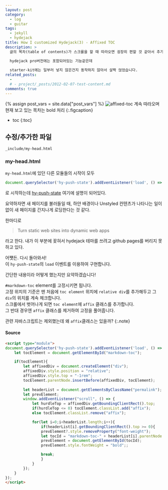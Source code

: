 ```yaml
---
layout: post
category: 
  - log
  - guitar
tags: 
  - jekyll
  - hydejack
title: How I customized Hydejack(3) - Affixed TOC
description: >
  글의 목차(table of contents)가 스크롤을 할 때 따라오면 굉장히 편할 것 같아서 추가했습니다.  

  hydejack pro버전에는 포함되어있는 기능같은데  
  
  starter-kit에는 일부러 넣지 않은건지 동작하지 않아서 살짝 얹었습니다.
related_posts:
  - 
  # - project/_posts/2012-02-07-test-content.md
comments: true
---
```

<!-- blank -->
{% assign post_vars = site.data["post_vars"] %}
![affixed-toc]({{post_vars.guitar.imgpath}}/hydejack/toc/1.gif)
계속 따라오며 현재 보고 있는 목차는 bold 처리
{:.figcaption}

* toc
{:toc}

## 수정/추가한 파일
```
_include/my-head.html
```

### my-head.html

`my-head.html`에 있던 다른 모듈들의 시작이 모두 
```javascript 
document.querySelector('hy-push-state').addEventListener('load', () => {
```
로 시작하는데 [hy-push-state](https://github.com/hydecorp/push-state) 여기에 설명이 되어있다.  

요약하자면 새 페이지를 불러들일 때, 하얀 배경이나 Unstyled 컨텐츠가 나타나는 일이 없이 새 페이지를 간지나게 로딩한다는 것 같다.  

한마디로
> Turn static web sites into dynamic web apps

라고 한다. 내가 이 부분에 꽂혀서 hydejack 테마를 쓰려고 github pages를 버리지 못하고 있다.  

어쩃든. 다시 돌아와서!  
이 `hy-push-state`의 `load` 이벤트를 이용하여 구현합니다.

간단한 내용이라 어떻게 했는지만 요약하겠습니다!  

`#markdown-toc` element를 고정시키면 됩니다.  
고정 위치의 기준은 맨 처음에 `toc element` 위치에 `relative div`를 추가해두고 그 `div`의 위치를 계속 체크합니다.  
스크롤에서 벗어나게 되면 `toc element`에 `affix` 클래스를 추가합니다.  
그 반대 경우엔 `affix` 클래스를 제거하여 고정을 풀어줍니다.

관련 자바스크립트는 제외했는데 왜 `affix`클래스는 있을까?
{:.note}


#### Source
```html
<script type="module">
document.querySelector('hy-push-state').addEventListener('load', () => {
    let tocElement = document.getElementById("markdown-toc");

    if(tocElement){
        let affixedDiv = document.createElement("div");
        affixedDiv.style.position = "relative";
        affixedDiv.style.top = "-1rem";
        tocElement.parentNode.insertBefore(affixedDiv, tocElement);
        
        let headerList = document.getElementsByClassName("permalink");
        let prevElement;
        window.addEventListener("scroll", () => {
            let hurdleTop = affixedDiv.getBoundingClientRect().top;
            if(hurdleTop <= 0) tocElement.classList.add("affix");
            else tocElement.classList.remove("affix");

            for(let i=0;i<headerList.length;i++){
                if(headerList[i].getBoundingClientRect().top >= 0){
                prevElement?.style.removeProperty("font-weight");
                let tocId = "markdown-toc-" + headerList[i].parentNode.id;
                prevElement = document.getElementById(tocId);
                prevElement.style.fontWeight = "bold";;

                break;
                }
            }
        });
    }
});
</script>
```